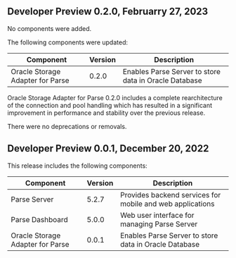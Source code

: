 
## Developer Preview 0.2.0, Februarry 27, 2023

No components were added.

The following components were updated:

| Component                    | Version       | Description                                                                             |
|------------------------------|---------------|-----------------------------------------------------------------------------------------|
| Oracle Storage Adapter for Parse | 0.2.0     | Enables Parse Server to store data in Oracle Database                                   |

Oracle Storage Adapter for Parse 0.2.0 includes a complete rearchitecture of the connection and pool handling which has resulted in a significant improvement in performance and stability over the previous release.

There were no deprecations or removals.


## Developer Preview 0.0.1, December 20, 2022

This release includes the following components:

| Component                    | Version      | Description                                                                              |
|------------------------------|--------------|------------------------------------------------------------------------------------------|
| Parse Server                 | 5.2.7        | Provides backend services for mobile and web applications                                |
| Parse Dashboard              | 5.0.0        | Web user interface for managing Parse Server                                             |
| Oracle Storage Adapter for Parse | 0.0.1    | Enables Parse Server to store data in Oracle Database                                    |
